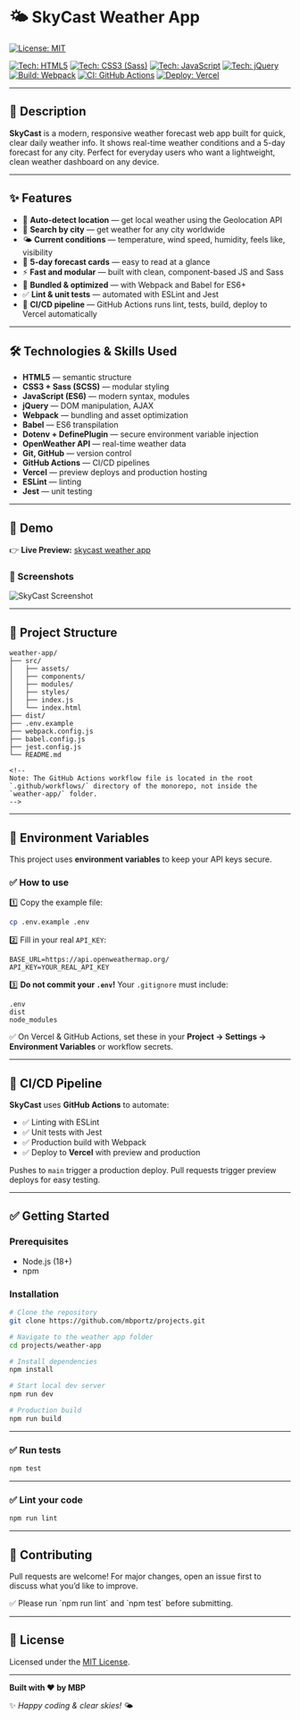 
# 🌤️ SkyCast Weather App

[![License: MIT](https://img.shields.io/badge/License-MIT-yellow.svg)](https://opensource.org/licenses/MIT)

[![Tech: HTML5](https://img.shields.io/badge/HTML5-E34F26?style=for-the-badge&logo=html5&logoColor=white)]()
[![Tech: CSS3 (Sass)](https://img.shields.io/badge/CSS3%20%7C%20Sass-CC6699?style=for-the-badge&logo=sass&logoColor=white)]()
[![Tech: JavaScript](https://img.shields.io/badge/JavaScript-F7DF1E?style=for-the-badge&logo=javascript&logoColor=black)]()
[![Tech: jQuery](https://img.shields.io/badge/jQuery-0769AD?style=for-the-badge&logo=jquery&logoColor=white)]()
[![Build: Webpack](https://img.shields.io/badge/Webpack-8DD6F9?style=for-the-badge&logo=webpack&logoColor=black)]()
[![CI: GitHub Actions](https://img.shields.io/badge/GitHub%20Actions-2088FF?style=for-the-badge&logo=github-actions&logoColor=white)]()
[![Deploy: Vercel](https://img.shields.io/badge/Vercel-000000?style=for-the-badge&logo=vercel&logoColor=white)]()

---

## 📌 Description

**SkyCast** is a modern, responsive weather forecast web app built for quick, clear daily weather info.
It shows real-time weather conditions and a 5-day forecast for any city.
Perfect for everyday users who want a lightweight, clean weather dashboard on any device.

---

## ✨ Features

- 📍 **Auto-detect location** — get local weather using the Geolocation API
- 🔎 **Search by city** — get weather for any city worldwide
- 🌤️ **Current conditions** — temperature, wind speed, humidity, feels like, visibility
- 📅 **5-day forecast cards** — easy to read at a glance
- ⚡️ **Fast and modular** — built with clean, component-based JS and Sass
- 🧩 **Bundled & optimized** — with Webpack and Babel for ES6+
- ✅ **Lint & unit tests** — automated with ESLint and Jest
- 🚀 **CI/CD pipeline** — GitHub Actions runs lint, tests, build, deploy to Vercel automatically

---

## 🛠️ Technologies & Skills Used

- **HTML5** — semantic structure
- **CSS3 + Sass (SCSS)** — modular styling
- **JavaScript (ES6)** — modern syntax, modules
- **jQuery** — DOM manipulation, AJAX
- **Webpack** — bundling and asset optimization
- **Babel** — ES6 transpilation
- **Dotenv + DefinePlugin** — secure environment variable injection
- **OpenWeather API** — real-time weather data
- **Git, GitHub** — version control
- **GitHub Actions** — CI/CD pipelines
- **Vercel** — preview deploys and production hosting
- **ESLint** — linting
- **Jest** — unit testing

---

## 🚀 Demo

👉 **Live Preview:** [skycast weather app](https://weather-app-seven-pink-53.vercel.app/)

### 📸 Screenshots

![SkyCast Screenshot](public/skycast.gif)

---

## 📁 Project Structure

```
weather-app/
├── src/
│   ├── assets/
│   ├── components/
│   ├── modules/
│   ├── styles/
│   ├── index.js
│   └── index.html
├── dist/
├── .env.example
├── webpack.config.js
├── babel.config.js
├── jest.config.js
└── README.md

<!--
Note: The GitHub Actions workflow file is located in the root `.github/workflows/` directory of the monorepo, not inside the `weather-app/` folder.
-->
```

---

## 🔐 Environment Variables

This project uses **environment variables** to keep your API keys secure.

### ✅ How to use

1️⃣ Copy the example file:
```bash
cp .env.example .env
```

2️⃣ Fill in your real `API_KEY`:
```env
BASE_URL=https://api.openweathermap.org/
API_KEY=YOUR_REAL_API_KEY
```

3️⃣ **Do not commit your `.env`!**
Your `.gitignore` must include:
```gitignore
.env
dist
node_modules
```

✅ On Vercel & GitHub Actions, set these in your **Project → Settings → Environment Variables** or workflow secrets.

---

## 🚀 CI/CD Pipeline

**SkyCast** uses **GitHub Actions** to automate:
- ✅ Linting with ESLint
- ✅ Unit tests with Jest
- ✅ Production build with Webpack
- ✅ Deploy to **Vercel** with preview and production

Pushes to `main` trigger a production deploy.
Pull requests trigger preview deploys for easy testing.

---

## ✅ Getting Started

### Prerequisites

- Node.js (18+)
- npm

### Installation

```bash
# Clone the repository
git clone https://github.com/mbportz/projects.git

# Navigate to the weather app folder
cd projects/weather-app

# Install dependencies
npm install

# Start local dev server
npm run dev

# Production build
npm run build
```

---

### ✅ Run tests

```bash
npm test
```

---

### ✅ Lint your code

```bash
npm run lint
```

---

## 🤝 Contributing

Pull requests are welcome!
For major changes, open an issue first to discuss what you’d like to improve.

✅ Please run \`npm run lint\` and \`npm test\` before submitting.

---

## 📜 License

Licensed under the [MIT License](LICENSE).

---

**Built with ❤️ by MBP**

✨ *Happy coding & clear skies!* 🌤️
